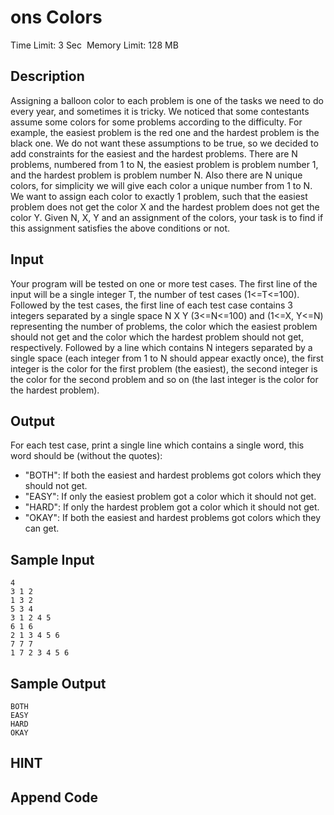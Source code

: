 # ons Colors
Time Limit: 3 Sec  Memory Limit: 128 MB


## Description
Assigning a balloon color to each problem is one of the tasks we need to do every year, and sometimes it is tricky.
We noticed that some contestants assume some colors for some problems according to the difficulty. For example, the easiest problem is the red one and the hardest problem is the black one.
We do not want these assumptions to be true, so we decided to add constraints for the easiest and the hardest problems.
There are N problems, numbered from 1 to N, the easiest problem is problem number 1, and the hardest problem is problem number N. Also there are N unique colors, for simplicity we will give each color a unique number from 1 to N.
We want to assign each color to exactly 1 problem, such that the easiest problem does not get the color X and the hardest problem does not get the color Y.
Given N, X, Y and an assignment of the colors, your task is to find if this assignment satisfies the above conditions or not.


## Input
Your program will be tested on one or more test cases. The first line of the input will be a single integer T, the number of test cases (1<=T<=100). Followed by the test cases, the first line of each test case contains 3 integers separated by a single space N X Y (3<=N<=100) and (1<=X, Y<=N) representing the number of problems, the color which the easiest problem should not get and the color which the hardest problem should not get, respectively. Followed by a line which contains N integers separated by a single space (each integer from 1 to N should appear exactly once), the first integer is the color for the first problem (the easiest), the second integer is the color for the second problem and so on (the last integer is the color for the hardest problem).


## Output
For each test case, print a single line which contains a single word, this word should be (without the quotes):
- "BOTH": If both the easiest and hardest problems got colors which they should not get.
- "EASY": If only the easiest problem got a color which it should not get.
- "HARD": If only the hardest problem got a color which it should not get.
- "OKAY": If both the easiest and hardest problems got colors which they can get.


## Sample Input
```
4
3 1 2
1 3 2
5 3 4
3 1 2 4 5
6 1 6
2 1 3 4 5 6
7 7 7
1 7 2 3 4 5 6

```
## Sample Output
```
BOTH
EASY
HARD
OKAY

```

## HINT


## Append Code
